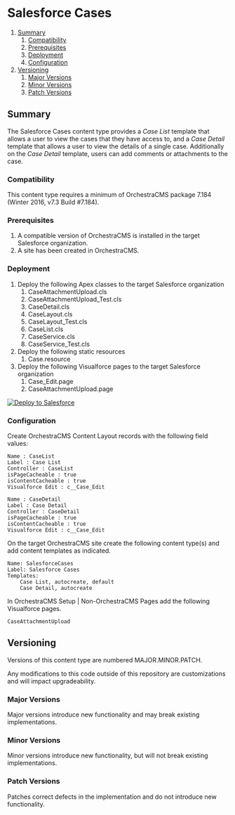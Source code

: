 # Salesforce Cases

<!-- MarkdownTOC depth=3 -->

1. [Summary](#summary)
    1. [Compatibility](#compatibility)
    1. [Prerequisites](#prerequisites)
    1. [Deployment](#deployment)
    1. [Configuration](#configuration)
1. [Versioning](#versioning)
    1. [Major Versions](#major-versions)
    1. [Minor Versions](#minor-versions)
    1. [Patch Versions](#patch-versions)

<!-- /MarkdownTOC -->

<a name="summary"></a>
## Summary

The Salesforce Cases content type provides a *Case List* template that allows a user to view the cases that they have
access to, and a *Case Detail* template that allows a user to view the details of a single case. Additionally on the
*Case Detail* template, users can add comments or attachments to the case.

<a name="compatibility"></a>
### Compatibility

This content type requires a minimum of OrchestraCMS package 7.184 (Winter 2016, v7.3 Build #7.184).

<a name="prerequisites"></a>
### Prerequisites

1. A compatible version of OrchestraCMS is installed in the target Salesforce organization.
2. A site has been created in OrchestraCMS.

<a name="deployment"></a>
### Deployment

1. Deploy the following Apex classes to the target Salesforce organization
    1. CaseAttachmentUpload.cls
    2. CaseAttachmentUpload_Test.cls
    3. CaseDetail.cls
    4. CaseLayout.cls
    5. CaseLayout_Test.cls
    6. CaseList.cls
    7. CaseService.cls
    8. CaseService_Test.cls
2. Deploy the following static resources
    1. Case.resource
3. Deploy the following Visualforce pages to the target Salesforce organization
    1. Case_Edit.page
    2. CaseAttachmentUpload.page

<a href="https://githubsfdeploy.herokuapp.com">
  <img alt="Deploy to Salesforce"
       src="https://raw.githubusercontent.com/afawcett/githubsfdeploy/master/deploy.png">
</a>

<a name="configuration"></a>
### Configuration

Create OrchestraCMS Content Layout records with the following field values:

```
Name : CaseList
Label : Case List
Controller : CaseList
isPageCacheable : true
isContentCacheable : true
Visualforce Edit : c__Case_Edit
```

```
Name : CaseDetail
Label : Case Detail
Controller : CaseDetail
isPageCacheable : true
isContentCacheable : true
Visualforce Edit : c__Case_Edit
```

On the target OrchestraCMS site create the following content type(s) and add content templates as indicated.

```
Name: SalesforceCases
Label: Salesforce Cases
Templates:
    Case List, autocreate, default
    Case Detail, autocreate
```

In OrchestraCMS Setup | Non-OrchestraCMS Pages add the following Visualforce pages.

```
CaseAttachmentUpload
```

<a name="versioning"></a>
## Versioning

Versions of this content type are numbered MAJOR.MINOR.PATCH.

Any modifications to this code outside of this repository are customizations and will impact upgradeability.

<a name="major-versions"></a>
### Major Versions

Major versions introduce new functionality and may break existing implementations.

<a name="minor-versions"></a>
### Minor Versions

Minor versions introduce new functionality, but will not break existing implementations.

<a name="patch-versions"></a>
### Patch Versions

Patches correct defects in the implementation and do not introduce new functionality.
